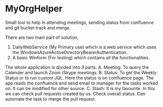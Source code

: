 # MyOrgHelper
Small tool to help in attending meetings, sending status from confluence and git bucket track and merge.

There are two main part of solution, 
1. DailyWebService (My Primary use) which is a web service which uses the WindowsAzureActiveDirectoryBearerAuthentication.
2. A basic Winform (For testing) which contains all the functionalities.

The whole application is divided into 3 parts.
A. Meeting: To query the Calender and launch Zoom /Skype meetings.
B. Status: To get the Weekly Status or to run custom JQL. Here the status is on confluence page. The app reads the confluence and send email to manager for the tasks worked on. It can be modified for other source.
C. Stash: It is my favourite. In this we can check pull requests created by us. Check overall status. Can automate the task to merge the pull request.
